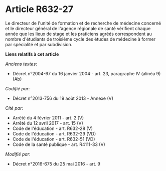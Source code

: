 # Article R632-27

Le directeur de l'unité de formation et de recherche de médecine concerné et le directeur général de l'agence régionale de
santé vérifient chaque année que les lieux de stage et les praticiens agréés correspondent au nombre d'étudiants de troisième
cycle des études de médecine à former par spécialité et par subdivision.

**Liens relatifs à cet article**

_Anciens textes_:

  - Décret n°2004-67 du 16 janvier 2004 - art. 23, paragraphe IV (alinéa 9) (Ab)

_Codifié par_:

  - Décret n°2013-756 du 19 août 2013 -  Annexe (V)

_Cité par_:

  - Arrêté du 4 février 2011 - art. 2 (V)
  - Arrêté du 12 avril 2017 - art. 15 (V)
  - Code de l'éducation - art. R632-28 (V)
  - Code de l'éducation - art. R632-29 (VD)
  - Code de l'éducation - art. R632-51 (VD)
  - Code de la santé publique - art. R4111-33 (V)

_Modifié par_:

  - Décret n°2016-675 du 25 mai 2016 - art. 9
